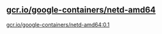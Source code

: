 
[gcr.io/google-containers/netd-amd64](https://hub.docker.com/r/anjia0532/google-containers.netd-amd64/tags/)
-----


[gcr.io/google-containers/netd-amd64:0.1](https://hub.docker.com/r/anjia0532/google-containers.netd-amd64/tags/)


